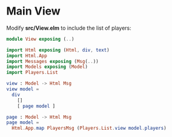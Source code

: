 # Main View

Modify __src/View.elm__ to include the list of players:

```elm
module View exposing (..)

import Html exposing (Html, div, text)
import Html.App
import Messages exposing (Msg(..))
import Models exposing (Model)
import Players.List

view : Model -> Html Msg
view model =
  div
    []
    [ page model ]

page : Model -> Html Msg
page model =
  Html.App.map PlayersMsg (Players.List.view model.players)
```

